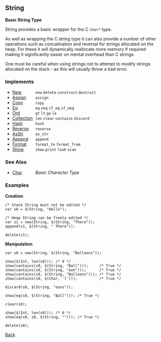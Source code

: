 String
------
__Basic String Type__

String provides a basic wrapper for the C `char*` type.

As well as wrapping the C string type it can also provide a number of other operations such as concatination and reversal for strings allocated on the heap. For these it will dynamically reallocate more memory if required making it significantly easier on mental overhead than C strings.

One must be careful when using strings not to attempt to modify strings allocated on the stack - as this will usually throw a bad error.


### Implements

* <span style="width:75px; float:left;">[New](new)</span> `new` `delete` `construct` `destruct`
* <span style="width:75px; float:left;">[Assign](assign)</span> `assign`
* <span style="width:75px; float:left;">[Copy](copy)</span> `copy`
* <span style="width:75px; float:left;">[Eq](eq)</span> `eq` `neq` `if_eq` `if_neq`
* <span style="width:75px; float:left;">[Ord](ord)</span> `gt` `lt` `ge` `le`
* <span style="width:75px; float:left;">[Collection](collection)</span> `len` `clear` `contains` `discard`
* <span style="width:75px; float:left;">[Hash](hash)</span> `hash`
* <span style="width:75px; float:left;">[Reverse](reverse)</span> `reverse`
* <span style="width:75px; float:left;">[AsStr](asstr)</span> `as_str`
* <span style="width:75px; float:left;">[Append](append)</span> `append`
* <span style="width:75px; float:left;">[Format](format)</span> `format_to` `format_from`
* <span style="width:75px; float:left;">[Show](show)</span> `show` `print` `look` `scan`


### See Also

* <span style="width:75px; float:left;">[Char](char)</span> _Basic Character Type_


### Examples

__Creation__
    
    /* Stack String must not be edited */
    var s0 = $(String, "Hello");
    
    /* Heap String can be freely edited */
    var s1 = new(String, $(String, "There"));
    append(s1, $(String, " There"));
    
    delete(s1);
    
__Manipulation__

    var s0 = new(String, $(String, "Balloons"));
    
    show($(Int, len(s0))); /* 8 */
    show(contains(s0, $(String, "Ball")));     /* True */
    show(contains(s0, $(String, "oon")));      /* True */
    show(contains(s0, $(String, "Balloons"))); /* True */
    show(contains(s0, $(Char, 'l')));          /* True */
    
    discard(s0, $(String, "oons"));
    
    show(eq(s0, $(String, "Ball"))); /* True */
    
    clear(s0);
    
    show($(Int, len(s0))); /* 0 */
    show(eq(s0, s0, $(String, ""))); /* True */
    
    delete(s0);

[Back](/documentation)
